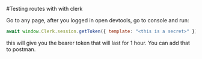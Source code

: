 #Testing routes with with clerk

Go to any page, after you logged in
open devtools, go to console and run:

```js
await window.Clerk.session.getToken({ template: "<this is a secret>" });
```

this will give you the bearer token that will last for 1 hour.
You can add that to postman.
